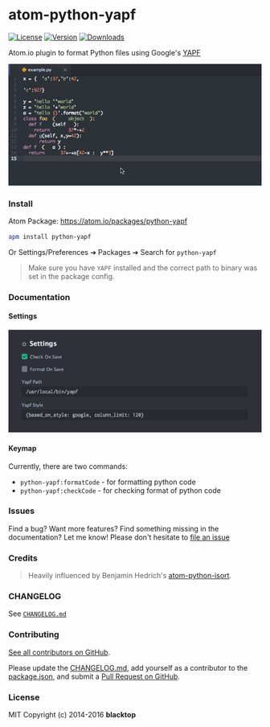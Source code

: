atom-python-yapf
================

[![License](http://img.shields.io/:license-mit-blue.svg)](http://doge.mit-license.org)
[![Version](https://img.shields.io/apm/v/python-yapf.svg)](https://atom.io/packages/python-yapf)
[![Downloads](https://img.shields.io/apm/dm/python-yapf.svg)](https://atom.io/packages/python-yapf)

Atom.io plugin to format Python files using Google's [YAPF](https://github.com/google/yapf)

![Screenshot](https://raw.githubusercontent.com/blacktop/atom-python-yapf/master/example_formatting.gif)

### Install

Atom Package: https://atom.io/packages/python-yapf

```bash
apm install python-yapf
```

Or Settings/Preferences ➔ Packages ➔ Search for `python-yapf`

> Make sure you have `YAPF` installed and the correct path to binary was set in the package config.

### Documentation

#### Settings

![settings](https://raw.githubusercontent.com/blacktop/atom-python-yapf/master/settings.png)

#### Keymap

Currently, there are two commands:

-	`python-yapf:formatCode` - for formatting python code
-	`python-yapf:checkCode` - for checking format of python code

### Issues

Find a bug? Want more features? Find something missing in the documentation? Let me know! Please don't hesitate to [file an issue](https://github.com/blacktop/atom-python-yapf/issues/new)

### Credits

> Heavily influenced by Benjamin Hedrich's [atom-python-isort](https://github.com/bh/atom-python-isort).

### CHANGELOG

See [`CHANGELOG.md`](https://github.com/blacktop/atom-python-yapf/blob/master/CHANGELOG.md)

### Contributing

[See all contributors on GitHub](https://github.com/blacktop/atom-python-yapf/graphs/contributors).

Please update the [CHANGELOG.md](https://github.com/blacktop/atom-python-yapf/blob/master/CHANGELOG.md), add yourself as a contributor to the [package.json](https://github.com/blacktop/atom-python-yapf/blob/master/package.json), and submit a [Pull Request on GitHub](https://help.github.com/articles/using-pull-requests/).

### License

MIT Copyright (c) 2014-2016 **blacktop**
